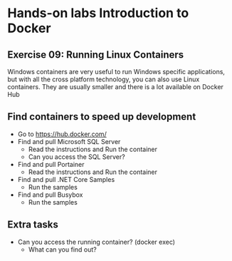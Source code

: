 # Hands-on labs Introduction to Docker

## Exercise 09: Running Linux Containers 
Windows containers are very useful to run Windows specific applications, but with all the cross platform technology, you can also use Linux containers. They are usually smaller and there is a lot available on Docker Hub 

## Find containers to speed up development
* Go to https://hub.docker.com/ 
* Find and pull Microsoft SQL Server
    * Read the instructions and Run the container
    * Can you access the SQL Server? 
* Find and pull Portainer
    * Read the instructions and Run the container
* Find and pull .NET Core Samples
  * Run the samples
* Find and pull Busybox
  * Run the samples

## Extra tasks
* Can you access the running container? (docker exec)
  * What can you find out?
